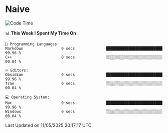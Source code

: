 # Naive
<!-- ## 日拱一卒，功不唐捐 -->
<!-- [![GitHub Streak](https://streak-stats.demolab.com/?user=XiaoXKKK)](https://git.io/streak-stats) -->
<!--START_SECTION:waka-->
![Code Time](http://img.shields.io/badge/Code%20Time-371%20hrs%2023%20mins-blue)

📊 **This Week I Spent My Time On** 

```text
💬 Programming Languages: 
Markdown                 0 secs              █████████████████████████   99.96 % 
C++                      0 secs              ░░░░░░░░░░░░░░░░░░░░░░░░░   00.04 % 

🔥 Editors: 
Obsidian                 0 secs              █████████████████████████   99.96 % 
Trae                     0 secs              ░░░░░░░░░░░░░░░░░░░░░░░░░   00.04 % 

💻 Operating System: 
Mac                      0 secs              █████████████████████████   99.96 % 
Windows                  0 secs              ░░░░░░░░░░░░░░░░░░░░░░░░░   00.04 % 
```


 Last Updated on 11/05/2025 20:17:17 UTC
<!--END_SECTION:waka-->
